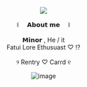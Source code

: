 <div align="center">

![](https://files.catbox.moe/iu5zdp.png)

</div> <div align="center"> ꒰ 　𝗔𝗯𝗼𝘂𝘁 𝗺𝗲 　꒱
</div> <div align="center">   ⠀⠀
</div> <div align="center"> 𝗠𝗶𝗻𝗼𝗿 , He / it
</div> <div align="center"> Fatui Lore Ethusuast ♡ !?
</div> <div align="center">   ⠀⠀
</div> <div align="center">  ୨ Rentry ♡ Carrd ୧

<div align="center">

![image](https://github.com/user-attachments/assets/888dc89b-cd30-46cb-ac32-97457f7e2aa4)
